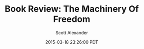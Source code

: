 ---
layout: podcast
title: "Book Review: The Machinery Of Freedom"
author: Scott Alexander
description: https://slatestarcodex.com/2015/03/18/book-review-the-machinery-of-freedom/
date: 2015-03-18 23:26:00 PDT
length: 6932665
duration: 1733
guid: book-review-the-machinery-of-freedom
---